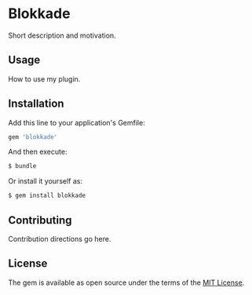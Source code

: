 # Blokkade
Short description and motivation.

## Usage
How to use my plugin.

## Installation
Add this line to your application's Gemfile:

```ruby
gem 'blokkade'
```

And then execute:
```bash
$ bundle
```

Or install it yourself as:
```bash
$ gem install blokkade
```

## Contributing
Contribution directions go here.

## License
The gem is available as open source under the terms of the [MIT License](https://opensource.org/licenses/MIT).
